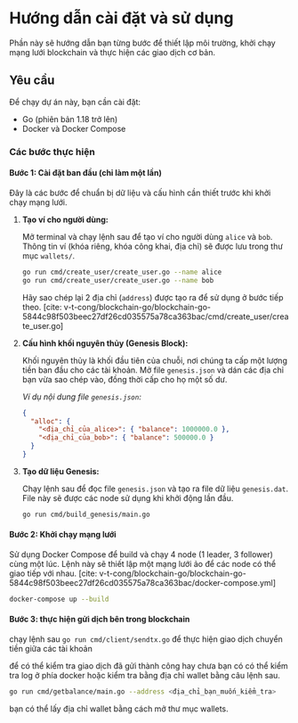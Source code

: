 # Hướng dẫn cài đặt và sử dụng

Phần này sẽ hướng dẫn bạn từng bước để thiết lập môi trường, khởi chạy mạng lưới blockchain và thực hiện các giao dịch cơ bản.

## Yêu cầu

Để chạy dự án này, bạn cần cài đặt:

- Go (phiên bản 1.18 trở lên)
- Docker và Docker Compose

### Các bước thực hiện

#### Bước 1: Cài đặt ban đầu (chỉ làm một lần)

Đây là các bước để chuẩn bị dữ liệu và cấu hình cần thiết trước khi khởi chạy mạng lưới.

1. **Tạo ví cho người dùng:**

    Mở terminal và chạy lệnh sau để tạo ví cho người dùng `alice` và `bob`. Thông tin ví (khóa riêng, khóa công khai, địa chỉ) sẽ được lưu trong thư mục `wallets/`.

    ```bash
    go run cmd/create_user/create_user.go --name alice
    go run cmd/create_user/create_user.go --name bob
    ```

    Hãy sao chép lại 2 địa chỉ (`address`) được tạo ra để sử dụng ở bước tiếp theo. [cite: v-t-cong/blockchain-go/blockchain-go-5844c98f503beec27df26cd035575a78ca363bac/cmd/create_user/create_user.go]

2. **Cấu hình khối nguyên thủy (Genesis Block):**

    Khối nguyên thủy là khối đầu tiên của chuỗi, nơi chúng ta cấp một lượng tiền ban đầu cho các tài khoản. Mở file `genesis.json` và dán các địa chỉ bạn vừa sao chép vào, đồng thời cấp cho họ một số dư.

    *Ví dụ nội dung file `genesis.json`:*

    ```json
    {
      "alloc": {
        "<địa_chỉ_của_alice>": { "balance": 1000000.0 },
        "<địa_chỉ_của_bob>": { "balance": 500000.0 }
      }
    }
    ```

3. **Tạo dữ liệu Genesis:**

    Chạy lệnh sau để đọc file `genesis.json` và tạo ra file dữ liệu `genesis.dat`. File này sẽ được các node sử dụng khi khởi động lần đầu.

    ```bash
    go run cmd/build_genesis/main.go
    ```

#### Bước 2: Khởi chạy mạng lưới

Sử dụng Docker Compose để build và chạy 4 node (1 leader, 3 follower) cùng một lúc. Lệnh này sẽ thiết lập một mạng lưới ảo để các node có thể giao tiếp với nhau. [cite: v-t-cong/blockchain-go/blockchain-go-5844c98f503beec27df26cd035575a78ca363bac/docker-compose.yml]

```bash
docker-compose up --build
```

#### Bước 3: thực hiện gửi dịch bên trong blockchain

chạy lệnh sau `go run cmd/client/sendtx.go` để thực hiện giao dịch chuyển tiền giữa các tài khoản

để có thể kiểm tra giao dịch đã gửi thành công hay chưa bạn có có thể kiểm tra log ở phía docker hoặc kiểm tra bằng địa chỉ wallet bằng câu lệnh sau.

```bash
go run cmd/getbalance/main.go --address <địa_chỉ_bạn_muốn_kiểm_tra>
```

bạn có thể lấy địa chỉ wallet bằng cách mở thư mục wallets.
